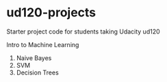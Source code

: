 ud120-projects
==============

Starter project code for students taking Udacity ud120

Intro to Machine Learning
1) Naive Bayes
2) SVM
3) Decision Trees
